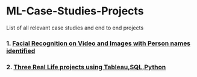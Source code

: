 # ML-Case-Studies-Projects
List of all relevant case studies and end to end projects

### 1. [Facial Recognition on Video and Images with Person names identified](https://github.com/JNYH/Face_Recognition)

### 2. [Three Real Life projects using Tableau,SQL,Python](https://medium.com/pipeline-a-data-engineering-resource/3-data-science-projects-that-got-me-12-interviews-and-1-that-got-me-in-trouble-f376682b4e21)
